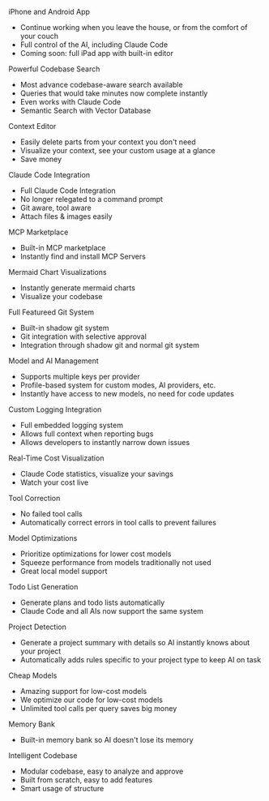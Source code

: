 iPhone and Android App
- Continue working when you leave the house, or from the comfort of your couch
- Full control of the AI, including Claude Code
- Coming soon: full iPad app with built-in editor

Powerful Codebase Search
- Most advance codebase-aware search available
- Queries that would take minutes now complete instantly
- Even works with Claude Code
- Semantic Search with Vector Database

Context Editor
- Easily delete parts from your context you don't need
- Visualize your context, see your custom usage at a glance
- Save money

Claude Code Integration
- Full Claude Code Integration
- No longer relegated to a command prompt
- Git aware, tool aware
- Attach files & images easily

MCP Marketplace
- Built-in MCP marketplace
- Instantly find and install MCP Servers

Mermaid Chart Visualizations
- Instantly generate mermaid charts
- Visualize your codebase

Full Featureed Git System
- Built-in shadow git system
- Git integration with selective approval
- Integration through shadow git and normal git system

Model and AI Management
- Supports multiple keys per provider
- Profile-based system for custom modes, AI providers, etc.
- Instantly have access to new models, no need for code updates

Custom Logging Integration
- Full embedded logging system
- Allows full context when reporting bugs
- Allows developers to instantly narrow down issues

Real-Time Cost Visualization
- Claude Code statistics, visualize your savings
- Watch your cost live

Tool Correction
- No failed tool calls
- Automatically correct errors in tool calls to prevent failures

Model Optimizations
- Prioritize optimizations for lower cost models
- Squeeze performance from models traditionally not used
- Great local model support

Todo List Generation
- Generate plans and todo lists automatically
- Claude Code and all AIs now support the same system

Project Detection
- Generate a project summary with details so AI instantly knows about your project
- Automatically adds rules specific to your project type to keep AI on task

Cheap Models
- Amazing support for low-cost models
- We optimize our code for low-cost models
- Unlimited tool calls per query saves big money

Memory Bank
- Built-in memory bank so AI doesn't lose its memory

Intelligent Codebase
- Modular codebase, easy to analyze and approve
- Built from scratch, easy to add features
- Smart usage of structure
